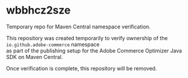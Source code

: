 # wbbhcz2sze
Temporary repo for Maven Central namespace verification.

This repository was created temporarily to verify ownership of the `io.github.adobe-commerce` namespace  
as part of the publishing setup for the Adobe Commerce Optimizer Java SDK on Maven Central.

Once verification is complete, this repository will be removed.
